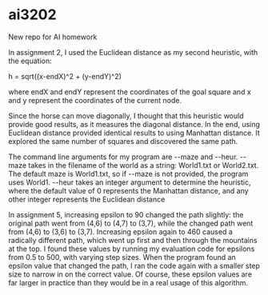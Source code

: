 # ai3202
New repo for AI homework

In assignment 2, I used the Euclidean distance as my second heuristic, with the equation:

h = sqrt((x-endX)^2 + (y-endY)^2)

where endX and endY represent the coordinates of the goal square and x and y represent the coordinates of the current node.

Since the horse can move diagonally, I thought that this heuristic would provide good results, as it measures the diagonal distance.
In the end, using Euclidean distance provided identical results to using Manhattan distance.  It explored the same number of squares and discovered the same path.

The command line arguments for my program are --maze and --heur.  --maze takes in the filename of the world as a string: World1.txt or World2.txt.
The default maze is World1.txt, so if --maze is not provided, the program uses World1.
--heur takes an integer argument to determine the heuristic, where the default value of 0 represents the Manhattan distance, and any other integer represents the Euclidean distance

In assignment 5, increasing epsilon to 90 changed the path slightly: the original path went from (4,6) to (4,7) to (3,7),
while the changed path went from (4,6) to (3,6) to (3,7).  Increasing epsilon again to 460 caused a radically different path,
which went up first and then through the mountains at the top.  I found these values by running my evaluation code for epsilons from
0.5 to 500, with varying step sizes.  When the program found an epsilon value that changed the path, I ran the code again with a smaller
step size to narrow in on the correct value.  Of course, these epsilon values are far larger in practice than they would be in a real usage
of this algorithm.